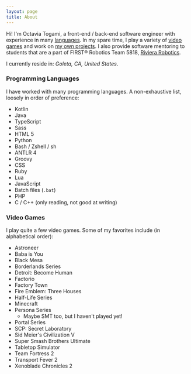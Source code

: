 ```yaml
---
layout: page
title: About
---
```


Hi! I'm Octavia Togami, a front-end / back-end software engineer with experience in many 
[languages](#programming-languages). In my spare time, I play a variety of [video games](#video-games) and work on
[my own projects](https://github.com/octylFractal). I also provide software mentoring to students that are a part of
FIRST® Robotics Team 5818, [Riviera Robotics](https://www.rivierarobotics.org/).

I currently reside in: _Goleta, CA, United States_.

### Programming Languages
I have worked with many programming languages. A non-exhaustive list, loosely in order of preference:

- Kotlin
- Java
- TypeScript
- Sass
- HTML 5
- Python
- Bash / Zshell / sh
- ANTLR 4
- Groovy
- CSS
- Ruby
- Lua
- JavaScript
- Batch files (`.bat`)
- PHP
- C / C++ (only reading, not good at writing)

### Video Games
I play quite a few video games. Some of my favorites include (in alphabetical order):

- Astroneer
- Baba is You
- Black Mesa
- Borderlands Series
- Detroit: Become Human
- Factorio
- Factory Town
- Fire Emblem: Three Houses
- Half-Life Series
- Minecraft
- Persona Series
  - Maybe SMT too, but I haven't played yet!
- Portal Series
- SCP: Secret Laboratory
- Sid Meier's Civilization V
- Super Smash Brothers Ultimate
- Tabletop Simulator
- Team Fortress 2
- Transport Fever 2
- Xenoblade Chronicles 2
